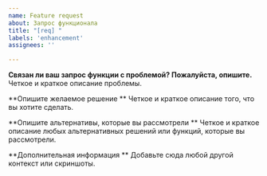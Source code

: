 ```yaml
---
name: Feature request
about: Запрос функционала
title: "[req] "
labels: 'enhancement'
assignees: ''

---
```


**Связан ли ваш запрос функции с проблемой? Пожалуйста, опишите.**
Четкое и краткое описание проблемы.

**Опишите желаемое решение **
Четкое и краткое описание того, что вы хотите сделать.

**Опишите альтернативы, которые вы рассмотрели **
Четкое и краткое описание любых альтернативных решений или функций, которые вы рассмотрели.

**Дополнительная информация **
Добавьте сюда любой другой контекст или скриншоты.
